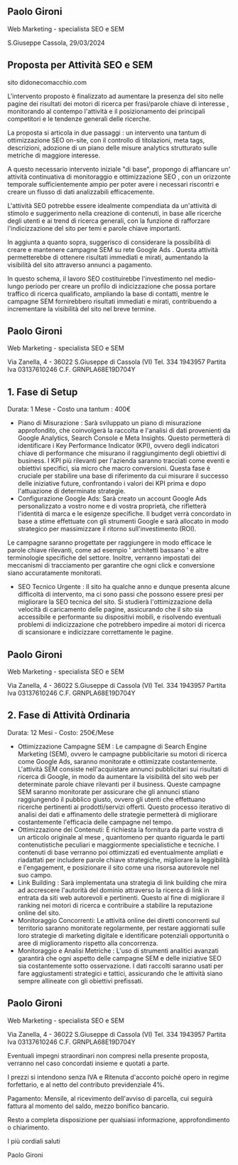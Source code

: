 
## Paolo Gironi

Web Marketing - specialista SEO e SEM

S.Giuseppe Cassola, 29/03/2024

## Proposta per Attività SEO e SEM

sito didonecomacchio.com

L'intervento proposto è finalizzato ad aumentare la presenza del sito nelle pagine dei risultati dei motori di ricerca per frasi/parole chiave di interesse , monitorando al contempo l'attività e il posizionamento dei principali competitori e le tendenze generali delle ricerche.

La proposta si articola in due passaggi : un intervento una tantum di ottimizzazione SEO on-site, con il controllo di titolazioni, meta tags, descrizioni, adozione di un piano delle misure analytics strutturato sulle metriche di maggiore interesse.

A questo necessario intervento iniziale "di base", propongo di affiancare un' attività continuativa di monitoraggio e ottimizzazione SEO , con un orizzonte temporale sufficientemente ampio per poter avere i necessari riscontri e creare un flusso di dati analizzabili efficacemente.

L'attività SEO potrebbe essere idealmente compendiata da un'attività di stimolo e suggerimento nella creazione di contenuti, in base alle ricerche degli utenti e ai trend di ricerca generali, con la funzione di rafforzare l'indicizzazione del sito per temi e parole chiave importanti.

In aggiunta a quanto sopra, suggerisco di considerare la possibilità di creare e mantenere campagne SEM su rete Google Ads . Questa attività permetterebbe di ottenere risultati immediati e mirati, aumentando la visibilità del sito attraverso annunci a pagamento.

In questo schema, il lavoro SEO costituirebbe l'investimento nel medio-lungo periodo per creare un profilo di indicizzazione che possa portare traffico di ricerca qualificato, ampliando la base di contatti, mentre le campagne SEM fornirebbero risultati immediati e mirati, contribuendo a incrementare la visibilità del sito nel breve termine.

## Paolo Gironi

Web Marketing - specialista SEO e SEM

Via Zanella, 4 - 36022 S.Giuseppe di Cassola (VI) Tel. 334 1943957 Partita Iva 03137610246 C.F. GRNPLA68E19D704Y

## 1. Fase di Setup

Durata: 1 Mese - Costo una tantum : 400€

- Piano di Misurazione : Sarà sviluppato un piano di misurazione approfondito, che coinvolgerà la raccolta e l'analisi di dati provenienti da Google Analytics, Search Console e Meta Insights. Questo permetterà di identificare i Key Performance Indicator (KPI), ovvero degli indicatori chiave di performance che misurano il raggiungimento degli obiettivi di business. I KPI più rilevanti per l'azienda saranno tracciati come eventi e obiettivi specifici, sia micro che macro conversioni. Questa fase è cruciale per stabilire una base di riferimento da cui misurare il successo delle iniziative future, confrontando i valori dei KPI prima e dopo l'attuazione di determinate strategie.
- Configurazione Google Ads: Sarà creato un account Google Ads personalizzato a vostro nome e di vostra proprietà, che rifletterà l'identità di marca e le esigenze specifiche. Il budget verrà concordato in base a stime effettuate con gli strumenti Google e sarà allocato in modo strategico per massimizzare il ritorno sull'investimento (ROI).

Le campagne saranno progettate per raggiungere in modo efficace le parole chiave rilevanti, come ad esempio ' architetti bassano ' e altre terminologie specifiche del settore. Inoltre, verranno impostati dei meccanismi di tracciamento per garantire che ogni click e conversione siano accuratamente monitorati.

- SEO Tecnico Urgente : Il sito ha qualche anno e dunque presenta alcune difficoltà di intervento, ma ci sono passi che possono essere presi per migliorare la SEO tecnica del sito. Si studierà l'ottimizzazione della velocità di caricamento delle pagine, assicurando che il sito sia accessibile e performante su dispositivi mobili, e risolvendo eventuali problemi di indicizzazione che potrebbero impedire ai motori di ricerca di scansionare e indicizzare correttamente le pagine.

## Paolo Gironi

Web Marketing - specialista SEO e SEM

Via Zanella, 4 - 36022 S.Giuseppe di Cassola (VI) Tel. 334 1943957 Partita Iva 03137610246 C.F. GRNPLA68E19D704Y

## 2. Fase di Attività Ordinaria

Durata: 12 Mesi - Costo: 250€/Mese

- Ottimizzazione Campagne SEM : Le campagne di Search Engine Marketing (SEM), ovvero le campagne pubblicitarie su motori di ricerca come Google Ads, saranno monitorate e ottimizzate costantemente. L'attività SEM consiste nell'acquistare annunci pubblicitari sui risultati di ricerca di Google, in modo da aumentare la visibilità del sito web per determinate parole chiave rilevanti per il business. Queste campagne SEM saranno monitorate per assicurare che gli annunci stiano raggiungendo il pubblico giusto, ovvero gli utenti che effettuano ricerche pertinenti ai prodotti/servizi offerti. Questo processo iterativo di analisi dei dati e affinamento delle strategie permetterà di migliorare costantemente l'efficacia delle campagne nel tempo.
- Ottimizzazione dei Contenuti: È richiesta la fornitura da parte vostra di un articolo originale al mese , quantomeno per quanto riguarda le parti contenutistiche peculiari e maggiormente specialistiche e tecniche. I contenuti di base verranno poi ottimizzati ed eventualmente ampliati e riadattati per includere parole chiave strategiche, migliorare la leggibilità e l'engagement, e posizionare il sito come una risorsa autorevole nel suo campo.
- Link Building : Sarà implementata una strategia di link building che mira ad accrescere l'autorità del dominio attraverso la ricerca di link in entrata da siti web autorevoli e pertinenti. Questo al fine di migliorare il ranking nei motori di ricerca e contribuire a stabilire la reputazione online del sito.
- Monitoraggio Concorrenti: Le attività online dei diretti concorrenti sul territorio saranno monitorate regolarmente, per restare aggiornati sulle loro strategie di marketing digitale e identificare potenziali opportunità o aree di miglioramento rispetto alla concorrenza.
- Monitoraggio e Analisi Metriche : L'uso di strumenti analitici avanzati garantirà che ogni aspetto delle campagne SEM e delle iniziative SEO sia costantemente sotto osservazione. I dati raccolti saranno usati per fare aggiustamenti strategici e tattici, assicurando che le attività siano sempre allineate con gli obiettivi prefissati.

## Paolo Gironi

Web Marketing - specialista SEO e SEM

Via Zanella, 4 - 36022 S.Giuseppe di Cassola (VI) Tel. 334 1943957 Partita Iva 03137610246 C.F. GRNPLA68E19D704Y

Eventuali impegni straordinari non compresi nella presente proposta, verranno nel caso concordati insieme e quotati a parte.

I prezzi si intendono senza IVA e Ritenuta d'acconto poiché opero in regime forfettario, e al netto del contributo previdenziale 4%.

Pagamento: Mensile, al ricevimento dell'avviso di parcella, cui seguirà fattura al momento del saldo, mezzo bonifico bancario.

Resto a completa disposizione per qualsiasi informazione, approfondimento o chiarimento.

I più cordiali saluti

Paolo Gironi